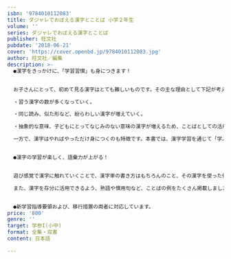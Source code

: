 ```yaml
---
isbn: '9784010112083'
title: ダジャレでおぼえる漢字とことば 小学２年生
volume: ''
series: ダジャレでおぼえる漢字とことば
publisher: 旺文社
pubdate: '2018-06-21'
cover: 'https://cover.openbd.jp/9784010112083.jpg'
author: 旺文社／編集
description: >-
  ●漢字をきっかけに、「学習習慣」も身につきます！


  お子さんにとって、初めて見る漢字はとても難しいものです。その主な理由として下記が考えられます。

  ・習う漢字の数が多くなっていく。

  ・同じ読み、似た形など、紛らわしい漢字が増えていく。

  ・抽象的な意味、子どもにとってなじみのない意味の漢字が増えるため、ことばとしての活用が難しい。

  一方で、漢字はやればやっただけ身につくのも特徴です。本書では、漢字学習を通じて「学ぶ楽しさや意欲」を上げる工夫をちりばめました。


  ●漢字の学習が楽しく、語彙力が上がる！


  遊び感覚で漢字に触れていくことで、漢字単の書き方はもちろんのこと、その漢字を使った例文をダジャレにすることで、楽しく語彙が身につきます。

  また、漢字を存分に活用できるよう、熟語や慣用句など、ことばの例をたくさん掲載しました。書き順は省略せずに１画１画全て掲載するなど、お子さんがひとりでも理解できるような丁寧なつくりになっています。


  ●新学習指導要領および、移行措置の両者に対応しています。
price: '800'
genre: ''
target: 学参I(小中)
format: 全集・双書
content: 日本語

---
```

